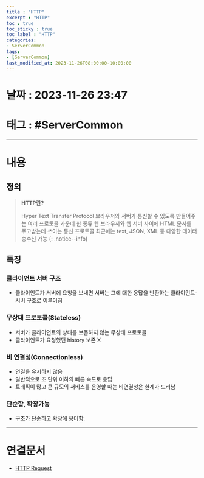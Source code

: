 ```yaml
---
title : "HTTP"
excerpt : "HTTP"
toc : true
toc_sticky : true
toc_label : "HTTP"
categories:
- ServerCommon
tags:
- [ServerCommon]
last_modified_at: 2023-11-26T08:00:00-10:00:00
---
```


# 날짜 : 2023-11-26 23:47

# 태그 : #ServerCommon
---

# 내용

## 정의
> **HTTP란?**
>
>Hyper Text Transfer Protocol
>브라우저와 서버가 통신할 수 있도록 만들어주는 여러 프로토콜 가운데 한 종류
>웹 브라우저와 웹 서버 사이에 HTML 문서를 주고받는데 쓰이는 통신 프로토콜
>최근에는 text, JSON, XML 등 다양한 데이터 송수신 가능
{: .notice--info}

## 특징

### 클라이언트 서버 구조
- 클라이언트가 서버에 요청을 보내면 서버는 그에 대한 응답을 반환하는 클라이언트-서버 구조로 이루어짐

### 무상태 프로토콜(Stateless)
- 서버가 클라이언트의 상태를 보존하지 않는 무상태 프로토콜
- 클라이언트가 요청했던 history 보존 X

### 비 연결성(Connectionless)
- 연결을 유지하지 않음
- 일반적으로 초 단위 이하의 빠른 속도로 응답
- 트래픽이 많고 큰 규모의 서비스를 운영할 때는 비연결성은 한계가 드러남

### 단순함, 확장가능
- 구조가 단순하고 확장에 용이함.

---

# 연결문서
- [HTTP Request](../../servercommon/servercommon-HTTP-Request)